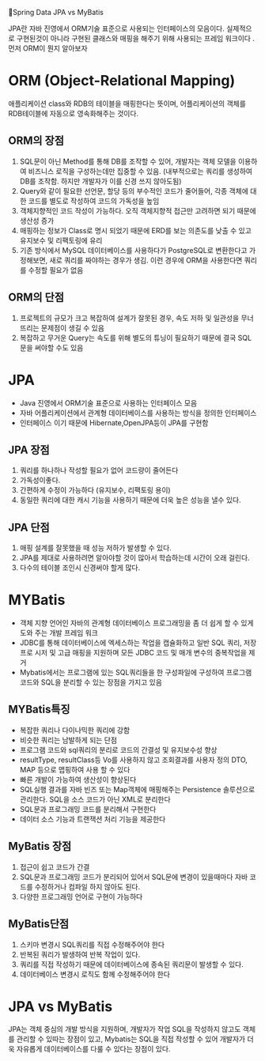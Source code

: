 📘Spring Data JPA vs MyBatis

JPA란 자바 진영에서 ORM기술 표준으로 사용되는 인터페이스의 모음이다. 실제적으로 구현된것이 아니라 구현된 클래스와 매핑을 해주기 위해 사용되는 프레임 워크이다 .
먼저 ORM이 뭔지 알아보자

# ORM (Object-Relational Mapping)
애플리케이션 class와 RDB의 테이블을 매핑한다는 뜻이며, 어플리케이션의 객체를 RDB테이블에 자동으로 영속화해주는 것이다.

## ORM의 장점
1. SQL문이 아닌 Method를 통해 DB를 조작할 수 있어, 개발자는 객체 모델을 이용하여 비즈니스 로직을 구성하는데만 집중할 수 있음.
(내부적으로는 쿼리를 생성하여 DB를 조작함. 하지만 개발자가 이를 신경 쓰지 않아도됨)
2. Query와 같이 필요한 선언문, 할당 등의 부수적인 코드가 줄어들어, 각종 객체에 대한 코드를 별도로 작성하여 코드의 가독성을 높임
3. 객체지향적인 코드 작성이 가능하다. 오직 객체지향적 접근만 고려하면 되기 때문에 생산성 증가
4. 매핑하는 정보가 Class로 명시 되었기 때문에 ERD를 보는 의존도를 낮출 수 있고 유지보수 및 리팩토링에 유리
5. 기존 방식에서 MySQL 데이터베이스를 사용하다가 PostgreSQL로 변환한다고 가정해보면, 새로 쿼리를 짜야하는 경우가 생김. 이런 경우에 ORM을 사용한다면 쿼리를 수정할 필요가 없음

## ORM의 단점
1. 프로젝트의 규모가 크고 복잡하여 설계가 잘못된 경우, 속도 저하 및 일관성을 무너뜨리는 문제점이 생길 수 있음
2. 복잡하고 무거운 Query는 속도를 위해 별도의 튜닝이 필요하기 때문에 결국 SQL문을 써야할 수도 있음

# JPA
- Java 진영에서 ORM기술 표준으로 사용하는 인터페이스 모음
- 자바 어플리케이션에서 관계형 데이터베이스를 사용하는 방식을 정의한 인터페이스
- 인터페이스 이기 때문에 Hibernate,OpenJPA등이 JPA를 구현함

## JPA 장점
1. 쿼리를 하나하나 작성할 필요가 없어 코드량이 줄어든다
2. 가독성이좋다.
3. 간편하게 수정이 가능하다 (유지보수, 리팩토링 용이)
4. 동일한 쿼리에 대한 캐시 기능을 사용하기 때문에 더욱 높은 성능을 낼수 있다.

## JPA 단점
1. 매핑 설계를 잘못했을 때 성능 저하가 발생할 수 있다.
2. JPA를 제대로 사용하려면 알아야할 것이 많아서 학습하는데 시간이 오래 걸린다.
3. 다수의 테이블 조인시 신경써야 할게 많다.

# MYBatis
- 객체 지향 언어인 자바의 관계형 데이터베이스 프로그래밍을 좀 더 쉽게 할 수 있게 도와 주는 개발 프레임 워크
- JDBC를 통해 데이터베이스에 엑세스하는 작업을 캡슐화하고 일반 SQL 쿼리, 저장 프로 시저 및 고급 매핑을 지원하며 모든 JDBC 코드 및 매개 변수의 중복작업을 제거 
- Mybatis에서는 프로그램에 있는 SQL쿼리들을 한 구성파일에 구성하여 프로그램 코드와 SQL을 분리할 수 있는 장점을 가지고 있음


## MYBatis특징
- 복잡한 쿼리나 다이나믹한 쿼리에 강함
- 비슷한 쿼리는 남발하게 되는 단점
- 프로그램 코드와 sql쿼리의 분리로 코드의 간결성 및 유지보수성 향상
- resultType, resultClass등 Vo를 사용하지 않고 조회결과를 사용자 정의 DTO, MAP 등으로 맵핑하여 사용 할 수 있다
- 빠른 개발이 가능하여 생산성이 향상된다
- SQL실행 결과를 자바 빈즈 또는 Map객체에 매핑해주는 Persistence 솔루션으로 관리한다. SQL을 소스 코드가 아닌 XML로 분리한다
- SQL문과 프로그래밍 코드를 분리해서 구현한다
- 데이터 소스 기능과 트랜잭션 처리 기능을 제공한다

## MyBatis 장점
1. 접근이 쉽고 코드가 간결
2. SQL문과 프로그래밍 코드가 분리되어 있어서 SQL문에 변경이 있을때마다 자바 코드를 수정하거나 컴파일 하지 않아도 된다.
3. 다양한 프로그래밍 언어로 구현이 가능하다 

## MyBatis단점 
1. 스키마 변경시 SQL쿼리를 직접 수정해주어야 한다
2. 반복된 쿼리가 발생하여 반복 작업이 있다.
3. 쿼리를 직접 작성하기 때문에 데이터베이스에 종속된 쿼리문이 발생할 수 있다.
4. 데이터베이스 변경시 로직도 함께 수정해주어야 한다

# JPA vs MyBatis
JPA는 객체 중심의 개발 방식을 지원하며, 개발자가 작업 SQL을 작성하지 않고도 객체를 관리할 수 있따는 장점이 있고, Mybatis는 SQL을 직접 작성할 수 있어 개발자가 더욱 자유롭게 데이터베이스를 다룰 수 있다는 장점이 있다.